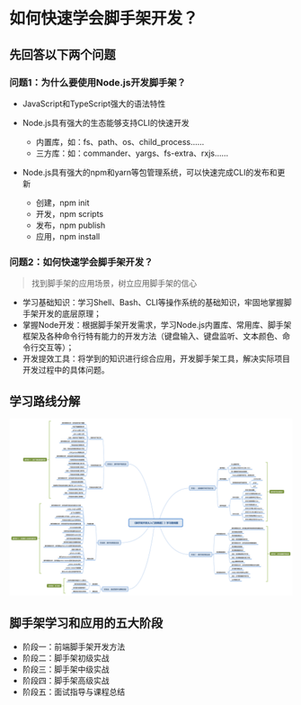 # 如何快速学会脚手架开发？

## 先回答以下两个问题
### 问题1：为什么要使用Node.js开发脚手架？
- JavaScript和TypeScript强大的语法特性
- Node.js具有强大的生态能够支持CLI的快速开发
  - 内置库，如：fs、path、os、child_process……
  - 三方库：如：commander、yargs、fs-extra、rxjs……

- Node.js具有强大的npm和yarn等包管理系统，可以快速完成CLI的发布和更新
  - 创建，npm init
  - 开发，npm scripts
  - 发布，npm publish
  - 应用，npm install


### 问题2：如何快速学会脚手架开发？
>  找到脚手架的应用场景，树立应用脚手架的信心

- 学习基础知识：学习Shell、Bash、CLI等操作系统的基础知识，牢固地掌握脚手架开发的底层原理；
- 掌握Node开发：根据脚手架开发需求，学习Node.js内置库、常用库、脚手架框架及各种命令行特有能力的开发方法（键盘输入、键盘监听、文本颜色、命令行交互等）；
- 开发提效工具：将学到的知识进行综合应用，开发脚手架工具，解决实际项目开发过程中的具体问题。

## 学习路线分解
![img](../../img/02-img.png)

## 脚手架学习和应用的五大阶段
- 阶段一：前端脚手架开发方法
- 阶段二：脚手架初级实战
- 阶段三：脚手架中级实战
- 阶段四：脚手架高级实战
- 阶段五：面试指导与课程总结
